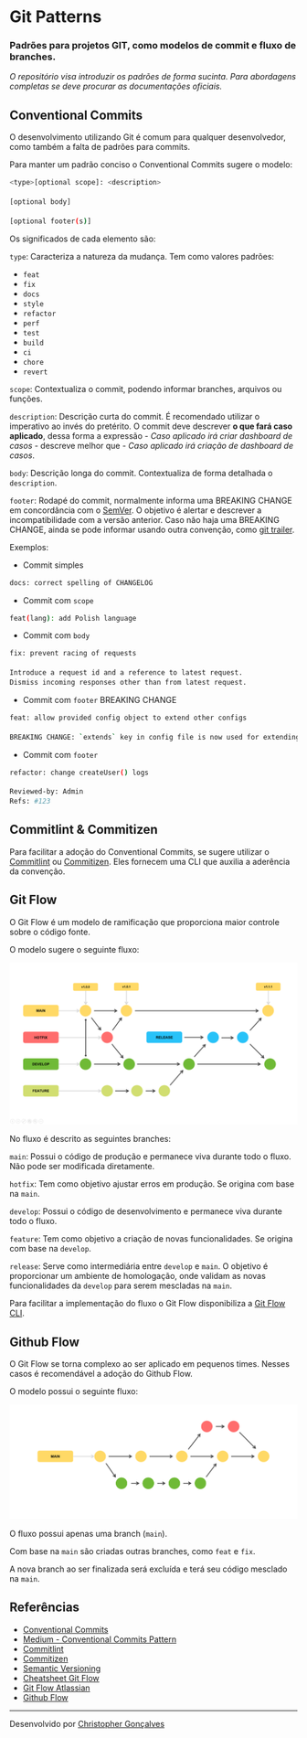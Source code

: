 # Git Patterns

### Padrões para projetos GIT, como modelos de commit e fluxo de branches.

*O repositório visa introduzir os padrões de forma sucinta. Para abordagens completas se deve procurar as documentações oficiais.* 

## Conventional Commits

O desenvolvimento utilizando Git é comum para qualquer desenvolvedor, como também a falta de padrões para commits. 

Para manter um padrão conciso o Conventional Commits sugere o modelo:

``` bash
<type>[optional scope]: <description>

[optional body]

[optional footer(s)]
```

Os significados de cada elemento são:

`type`: Caracteriza a natureza da mudança. Tem como valores padrões:
- `feat`
- `fix`
- `docs`
- `style`
- `refactor`
- `perf`
- `test`
- `build`
- `ci`
- `chore`
- `revert`

`scope`: Contextualiza o commit, podendo informar branches, arquivos ou funções.

`description`: Descrição curta do commit. É recomendado utilizar o imperativo ao invés do pretérito. O commit deve descrever **o que fará caso aplicado**, dessa forma a expressão - *Caso aplicado irá criar dashboard de casos* - descreve melhor que - *Caso aplicado irá criação de dashboard de casos*.

`body`: Descrição longa do commit. Contextualiza de forma detalhada o `description`.

`footer`: Rodapé do commit, normalmente informa uma BREAKING CHANGE em concordância com o [SemVer](https://semver.org/). O objetivo é alertar e descrever a incompatibilidade com a versão anterior. Caso não haja uma BREAKING CHANGE, ainda se pode informar usando outra convenção, como [git trailer](https://git-scm.com/docs/git-interpret-trailers).

Exemplos:

- Commit simples
``` bash
docs: correct spelling of CHANGELOG
```
- Commit com `scope`
``` bash
feat(lang): add Polish language
```
- Commit com `body`
``` bash
fix: prevent racing of requests

Introduce a request id and a reference to latest request.
Dismiss incoming responses other than from latest request.
```
- Commit com `footer` BREAKING CHANGE
``` bash
feat: allow provided config object to extend other configs

BREAKING CHANGE: `extends` key in config file is now used for extending other config files
```
- Commit com `footer`
``` bash
refactor: change createUser() logs

Reviewed-by: Admin
Refs: #123
```

## Commitlint & Commitizen

Para facilitar a adoção do Conventional Commits, se sugere utilizar o [Commitlint](https://commitlint.js.org/#/) ou [Commitizen](https://github.com/commitizen/cz-cli). Eles fornecem uma CLI que auxilia a aderência da convenção.

## Git Flow

O Git Flow é um modelo de ramificação que proporciona maior controle sobre o código fonte.

O modelo sugere o seguinte fluxo:

![Git Flow Schema](./gitflow.png)

No fluxo é descrito as seguintes branches:

`main`: Possui o código de produção e permanece viva durante todo o fluxo. Não pode ser modificada diretamente.

`hotfix`: Tem como objetivo ajustar erros em produção. Se origina com base na `main`.

`develop`: Possui o código de desenvolvimento e permanece viva durante todo o fluxo.

`feature`: Tem como objetivo a criação de novas funcionalidades. Se origina com base na `develop`.

`release`: Serve como intermediária entre `develop` e `main`. O objetivo é proporcionar um ambiente de homologação, onde validam as novas funcionalidades da `develop` para serem mescladas na `main`.

Para facilitar a implementação do fluxo o Git Flow disponibiliza a [Git Flow CLI](https://danielkummer.github.io/git-flow-cheatsheet/index.pt_BR.html).

## Github Flow

O Git Flow se torna complexo ao ser aplicado em pequenos times. Nesses casos é recomendável a adoção do Github Flow.

O modelo possui o seguinte fluxo:

![Github Flow Schema](./githubflow.png)

O fluxo possui apenas uma branch (`main`).

Com base na `main` são criadas outras branches, como `feat` e `fix`.

A nova branch ao ser finalizada será excluída e terá seu código mesclado na `main`.

## Referências
- [Conventional Commits](https://www.conventionalcommits.org/en/v1.0.0/)
- [Medium - Conventional Commits Pattern](https://medium.com/linkapi-solutions/conventional-commits-pattern-3778d1a1e657)
- [Commitlint](https://commitlint.js.org/#/)
- [Commitizen](https://github.com/commitizen/cz-cli)
- [Semantic Versioning](https://semver.org/)
- [Cheatsheet Git Flow](https://danielkummer.github.io/git-flow-cheatsheet/index.pt_BR.html)
- [Git Flow Atlassian](https://www.atlassian.com/br/git/tutorials/comparing-workflows/gitflow-workflow)
- [Github Flow](https://warcontent.com/github-flow/)

---
Desenvolvido por [Christopher Gonçalves](https://github.com/chrissgon)

